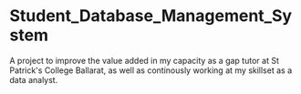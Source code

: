 # Student_Database_Management_System

A project to improve the value added in my capacity as a gap tutor at St Patrick's College Ballarat, as well as continously working 
at my skillset as a data analyst.
